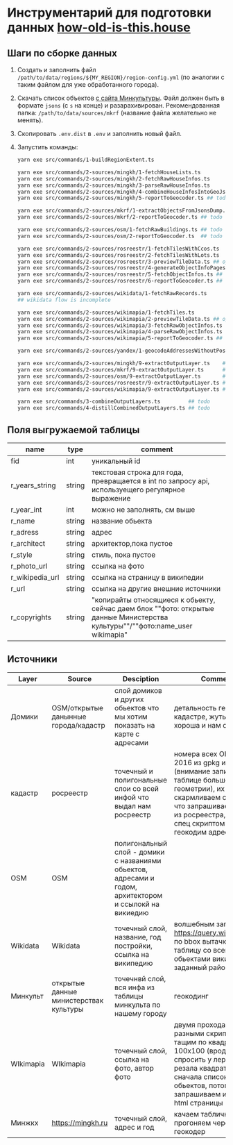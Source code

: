 # Инструментарий для подготовки данных [how-old-is-this.house](https://how-old-is-this.house)

## Шаги по сборке данных

1.  Создать и заполнить файл `/path/to/data/regions/${MY_REGION}/region-config.yml` (по аналогии с таким файлом для уже обработанного города).

1.  Скачать список объектов [с сайта Минкультуры](https://opendata.mkrf.ru/opendata/7705851331-egrkn).
    Файл должен быть в формате `jsons` (с `s` на конце) и разарахивирован.
    Рекомендованная папка: `/path/to/data/sources/mkrf` (название файла желательно не менять).

1.  Скопировать `.env.dist` в `.env` и заполнить новый файл.

1.  Запустить команды:

    ```sh
    yarn exe src/commands/1-buildRegionExtent.ts
    
    yarn exe src/commands/2-sources/mingkh/1-fetchHouseLists.ts
    yarn exe src/commands/2-sources/mingkh/2-fetchRawHouseInfos.ts
    yarn exe src/commands/2-sources/mingkh/3-parseRawHouseInfos.ts
    yarn exe src/commands/2-sources/mingkh/4-combineHouseInfosIntoGeoJson.ts
    yarn exe src/commands/2-sources/mingkh/5-reportToGeocoder.ts ## todo
    
    yarn exe src/commands/2-sources/mkrf/1-extractObjectsFromJsonsDump.ts
    yarn exe src/commands/2-sources/mkrf/2-reportToGeocoder.ts ## todo
    
    yarn exe src/commands/2-sources/osm/1-fetchRawBuildings.ts ## todo
    yarn exe src/commands/2-sources/osm/2-reportToGeocoder.ts  ## todo
    
    yarn exe src/commands/2-sources/rosreestr/1-fetchTilesWithCcos.ts
    yarn exe src/commands/2-sources/rosreestr/2-fetchTilesWithLots.ts
    yarn exe src/commands/2-sources/rosreestr/3-previewTileData.ts ## optional
    yarn exe src/commands/2-sources/rosreestr/4-generateObjectInfoPages.ts
    yarn exe src/commands/2-sources/rosreestr/5-fetchObjectInfos.ts ## supports concurrent launches
    yarn exe src/commands/2-sources/rosreestr/6-reportToGeocoder.ts ## todo
    
    yarn exe src/commands/2-sources/wikidata/1-fetchRawRecords.ts
    ## wikidata flow is incomplete
    
    yarn exe src/commands/2-sources/wikimapia/1-fetchTiles.ts
    yarn exe src/commands/2-sources/wikimapia/2-previewTileData.ts ## optional
    yarn exe src/commands/2-sources/wikimapia/3-fetchRawObjectInfos.ts
    yarn exe src/commands/2-sources/wikimapia/4-parseRawObjectInfos.ts
    yarn exe src/commands/2-sources/wikimapia/5-reportToGeocoder.ts ## todo
    ```

    ```sh
    yarn exe src/commands/2-sources/yandex/1-geocodeAddressesWithoutPosition.ts ## todo
    ```

    ```sh
    yarn exe src/commands/2-sources/mingkh/9-extractOutputLayer.ts    ## todo
    yarn exe src/commands/2-sources/mkrf/9-extractOutputLayer.ts      ## todo
    yarn exe src/commands/2-sources/osm/9-extractOutputLayer.ts       ## todo
    yarn exe src/commands/2-sources/rosreestr/9-extractOutputLayer.ts ## todo
    yarn exe src/commands/2-sources/wikimapia/9-extractOutputLayer.ts ## todo
    ```

    ```sh
    yarn exe src/commands/3-combineOutputLayers.ts         ## todo
    yarn exe src/commands/4-distillCombinedOutputLayers.ts ## todo
    ```

## Поля выгружаемой таблицы

| name            | type   | comment                                                                                                                        |
| --------------- | ------ | ------------------------------------------------------------------------------------------------------------------------------ |
| fid             | int    | уникальный id                                                                                                                  |
| r_years_string  | string | текстовая строка для года, превращается в int по запросу api, используещего регулярное выражение                               |
| r_year_int      | int    | можно не заполнять, см выше                                                                                                    |
| r_name          | string | название обьекта                                                                                                               |
| r_adress        | string | адрес                                                                                                                          |
| r_architect     | string | архитектор,пока пустое                                                                                                         |
| r_style         | string | стиль, пока пустое                                                                                                             |
| r_photo_url     | string | ссылка на фото                                                                                                                 |
| r_wikipedia_url | string | ссылка на страницу в википедии                                                                                                 |
| r_url           | string | ссылка на другие внешние источники                                                                                             |
| r_copyrights    | string | "копирайты относящиеся к обьекту, сейчас даем блок ""фото: открытые данные Министерства культуры""/""фото:name_user wikimapia" |

## Источники

| Layer     | Source                                 | Desciption                                                                                              | Comment                                                                                                                                                                                                | Link                                                  |
| --------- | -------------------------------------- | ------------------------------------------------------------------------------------------------------- | ------------------------------------------------------------------------------------------------------------------------------------------------------------------------------------------------------ | ----------------------------------------------------- |
| Домики    | OSM/открытые данынные города/кадастр   | слой домиков и других обьектов что мы хотим показать на карте с адресами                                | детальность геомтерии в кадастре, жуть как хороша и нам симатична                                                                                                                                      |                                                       |
| кадастр   | росреестр                              | точечный и полигональные слои со всей инфой что выдал нам росреестр                                     | номера всех ОКС на 2016 из gpkg и csv (внимание записей в таблице больше чем геометрии), их скармливаем скрипту что запрашивает данные из росреестра, их потом спец скриптом парсим и геокодим адреса. | папочка cadastr                                       |
| OSM       | OSM                                    | полигональный слой - домики с названиями обьектов, адресами и годом, архитектором и ссылокй на викиедию |                                                                                                                                                                                                        |                                                       |
| Wikidata  | Wikidata                               | точечный слой, название, год постройки, ссылка на википедию                                             | волшебным запросом на <https://query.wikidata.org/> по bbox вытачкиваем таблицу со всеми обьектами викидата на заданный район                                                                          | <https://pastebin.com/dcyz2NNs>                       |
| Минкульт  | открытые данные министерствак культуры | точечнвй слой, вся инфа из таблицы минкульта по нашему городу                                           | геокодинг                                                                                                                                                                                              | <https://opendata.mkrf.ru/opendata/7705851331-egrkn/> |
| WIkimapia | WIkimapia                              | точечный слой, ссылка на фото, автор фото                                                               | двумя проходами, двумя разными скриптами. тащим по квадратам 100x100 (вродебы - спросить у леры как резала квадраты) сначала список обьектов, потом запрашиваем и парсим html страницы                 | папочка wikimapia                                     |
| Минжкх    | <https://mingkh.ru>                    | точечный слой, адрес и год                                                                              | качаем табличку, прогоняем через геокодер                                                                                                                                                              | <https://mingkh.ru/penzenskaya-oblast/penza/>         |
